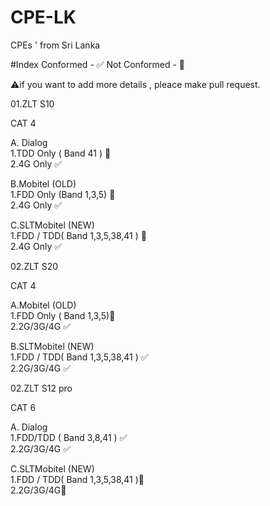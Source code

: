 # CPE-LK
CPEs ' from Sri Lanka

#Index
Conformed - ✅
Not Conformed - 🚫

⚠️if you want to add more details , pleace make pull request.

01.ZLT S10

CAT 4

A. Dialog <br>
  1.TDD Only ( Band 41 ) 🚫<br>
  2.4G Only ✅<br>
  
B.Mobitel (OLD)<br>
  1.FDD Only (Band 1,3,5) 🚫<br>
  2.4G Only ✅<br>
  
C.SLTMobitel (NEW)<br>
  1.FDD / TDD( Band 1,3,5,38,41 ) 🚫<br>
  2.4G Only ✅<br>

02.ZLT S20 

CAT 4

A.Mobitel (OLD)<br>
  1.FDD Only ( Band 1,3,5)🚫<br>
  2.2G/3G/4G ✅<br>
  
B.SLTMobitel (NEW)<br>
  1.FDD / TDD( Band 1,3,5,38,41 ) ✅<br>
  2.2G/3G/4G ✅<br>

02.ZLT S12 pro

CAT 6

A. Dialog <br>
  1.FDD/TDD  ( Band 3,8,41 ) ✅<br>
  2.2G/3G/4G ✅<br>
  
C.SLTMobitel (NEW)<br>
  1.FDD / TDD( Band 1,3,5,38,41 )🚫<br>
  2.2G/3G/4G🚫<br>
  
  
